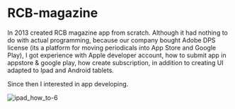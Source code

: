 # RCB-magazine

In 2013 created RCB magazine app from scratch. Although it had nothing to do with actual programming, because our company bought Adobe DPS license (its a platform for moving periodicals into App Store and Google Play), I got experience with Apple developer account, how to submit app in appstore & google play, how create subscription, in addition to creating UI adapted to Ipad and Android tablets.

Since then I interested in app developing.

![ipad_how_to-6](https://cloud.githubusercontent.com/assets/23110283/22863336/458133b4-f14f-11e6-99a4-8784a58cac1d.png)
